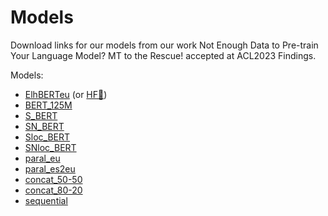 # Models

Download links for our models from our work Not Enough Data to Pre-train Your Language Model? MT to the Rescue! accepted at ACL2023 Findings.

Models:
* [ElhBERTeu](https://storage.googleapis.com/elhuyar/mtbert/models/ElhBERTeu.tar.gz) (or [HF🤗](https://huggingface.co/orai-nlp/ElhBERTeu))
* [BERT_125M](https://storage.googleapis.com/elhuyar/mtbert/models/bert_125M.tar.gz)
* [S_BERT](https://storage.googleapis.com/elhuyar/mtbert/models/S_BERT.tar.gz)
* [SN_BERT](https://storage.googleapis.com/elhuyar/mtbert/models/SN_BERT.tar.gz)
* [Sloc_BERT](https://storage.googleapis.com/elhuyar/mtbert/models/Sloc_BERT.tar.gz)
* [SNloc_BERT](https://storage.googleapis.com/elhuyar/mtbert/models/SNloc_BERT.tar.gz)
* [paral_eu](https://storage.googleapis.com/elhuyar/mtbert/models/paral_EU.tar.gz)
* [paral_es2eu](https://storage.googleapis.com/elhuyar/mtbert/models/paral_ES2EU.tar.gz)
* [concat_50-50](https://storage.googleapis.com/elhuyar/mtbert/models/concat50-50.tar.gz)
* [concat_80-20](https://storage.googleapis.com/elhuyar/mtbert/models/concat80-20.tar.gz)
* [sequential](https://storage.googleapis.com/elhuyar/mtbert/models/sequential.tar.gz)
